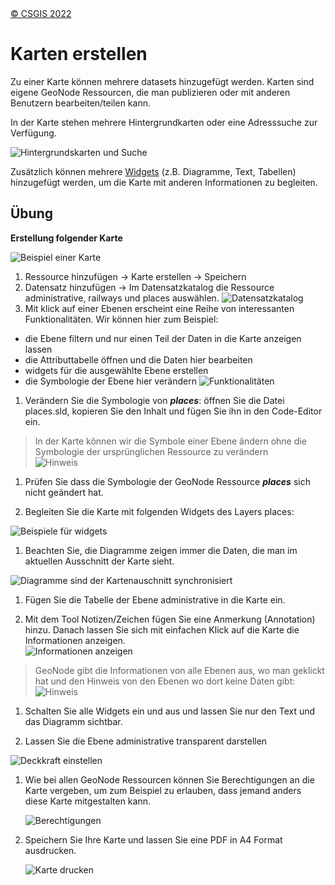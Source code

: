 <!-- the Menu -->

<link rel="stylesheet" media="all" href="../styles.css" />
<div id="logo"><a href="https://csgis.de">© CSGIS 2022</a></div>
<div id="menu"></div>
<div id="jumpMenu"></div>
<script src="../menu.js"></script>
<script src="../jumpmenu.js"></script>
<!-- the Menu -->

# Karten erstellen

Zu einer Karte können mehrere datasets hinzugefügt werden. Karten sind eigene GeoNode Ressourcen, die man publizieren oder mit anderen Benutzern bearbeiten/teilen kann.

In der Karte stehen mehrere Hintergrundkarten oder eine Adresssuche zur Verfügung.

![Hintergrundskarten und Suche](images/image47-a.png)

Zusätzlich können mehrere [Widgets](https://docs.geonode.org/en/master/usage/managing_maps/exploring_maps/creating_widgets.html) (z.B. Diagramme, Text, Tabellen) hinzugefügt werden, um die Karte mit anderen Informationen zu begleiten.

## Übung

**Erstellung folgender Karte**

![Beispiel einer Karte](images/image51_2.png)

1. Ressource hinzufügen → Karte erstellen → Speichern
1. Datensatz hinzufügen → Im Datensatzkatalog die Ressource administrative, railways und places auswählen.
  ![Datensatzkatalog](images/image51-a.png)
1. Mit klick auf einer Ebenen erscheint eine Reihe von interessanten Funktionalitäten. Wir können hier zum Beispiel:

  - die Ebene filtern und nur einen Teil der Daten in die Karte anzeigen lassen
  - die Attributtabelle öffnen und die Daten hier bearbeiten
  - widgets für die ausgewählte Ebene erstellen
  - die Symbologie der Ebene hier verändern
  ![Funktionalitäten](images/image54.png)

1. Verändern Sie die Symbologie von ***places***: öffnen Sie die Datei places.sld, kopieren Sie den Inhalt und fügen Sie ihn in den Code-Editor ein.

  > In der Karte können wir die Symbole einer Ebene ändern ohne die Symbologie der ursprünglichen Ressource zu verändern  
  > ![Hinweis](images/image56.png)

1. Prüfen Sie dass die Symbologie der GeoNode Ressource ***places*** sich nicht geändert hat.

1. Begleiten Sie die Karte mit folgenden Widgets des Layers places:

  ![Beispiele für widgets](images/image56-a.png)

1. Beachten Sie, die Diagramme zeigen immer die Daten, die man im aktuellen Ausschnitt der Karte sieht.

  ![Diagramme sind der Kartenauschnitt synchronisiert](images/image59.png)

1. Fügen Sie die Tabelle der Ebene administrative in die Karte ein.

1. Mit dem Tool Notizen/Zeichen fügen Sie eine Anmerkung (Annotation) hinzu. Danach lassen Sie sich mit einfachen Klick auf die Karte die Informationen anzeigen.    
  ![Informationen anzeigen](images/image61.png)

  > GeoNode gibt die Informationen von alle Ebenen  aus, wo man geklickt hat und den Hinweis von den Ebenen wo dort keine Daten gibt:
  > ![Hinweis](images/image62.png)

1. Schalten Sie alle Widgets ein und aus und lassen Sie nur den Text und das Diagramm sichtbar.

1. Lassen Sie die Ebene administrative transparent darstellen

  ![Deckkraft einstellen](images/image60.png)

1. Wie bei allen GeoNode Ressourcen können Sie Berechtigungen an die Karte vergeben, um zum Beispiel zu erlauben, dass jemand anders diese Karte mitgestalten kann.

    ![Berechtigungen](images/image63_2.png)

1. Speichern Sie Ihre Karte und lassen Sie eine PDF in A4 Format ausdrucken.

     ![Karte drucken](images/image64_2.png)
